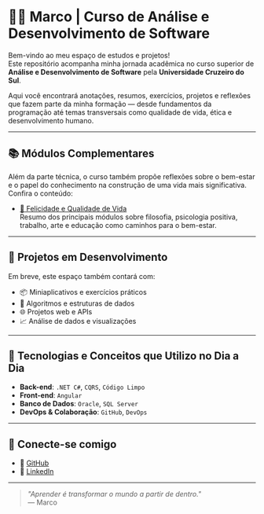 # 👨‍💻 Marco | Curso de Análise e Desenvolvimento de Software

Bem-vindo ao meu espaço de estudos e projetos!  
Este repositório acompanha minha jornada acadêmica no curso superior de **Análise e Desenvolvimento de Software** pela **Universidade Cruzeiro do Sul**.

Aqui você encontrará anotações, resumos, exercícios, projetos e reflexões que fazem parte da minha formação — desde fundamentos da programação até temas transversais como qualidade de vida, ética e desenvolvimento humano.

---

## 📚 Módulos Complementares

Além da parte técnica, o curso também propõe reflexões sobre o bem-estar e o papel do conhecimento na construção de uma vida mais significativa. Confira o conteúdo:

- [🌟 Felicidade e Qualidade de Vida](./Compilado_Resumos/Felicidade%20e%20Qualidade%20de%20Vida.md)  
  Resumo dos principais módulos sobre filosofia, psicologia positiva, trabalho, arte e educação como caminhos para o bem-estar.

---

## 🚀 Projetos em Desenvolvimento

Em breve, este espaço também contará com:

- 📦 Miniaplicativos e exercícios práticos
- 🧠 Algoritmos e estruturas de dados
- 🌐 Projetos web e APIs
- 📈 Análise de dados e visualizações

---

## 🧰 Tecnologias e Conceitos que Utilizo no Dia a Dia

- **Back-end**: `.NET C#`, `CQRS`, `Código Limpo`
- **Front-end**: `Angular`
- **Banco de Dados**: `Oracle`, `SQL Server`
- **DevOps & Colaboração**: `GitHub`, `DevOps`


---

## 🤝 Conecte-se comigo

- 🔗 [GitHub](https://github.com/marcoandreotti/CruzeiroDoSul_UNICID?tab=readme-ov-file)  
- 💼 [LinkedIn](https://www.linkedin.com/in/marco-antonio-andreotti-3a040119/)

---


> _"Aprender é transformar o mundo a partir de dentro."_  
> — Marco
